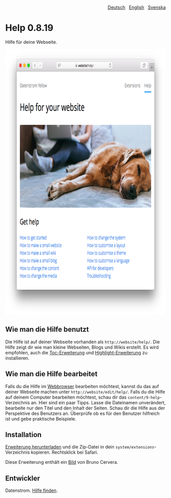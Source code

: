 <p align="right"><a href="README-de.md">Deutsch</a> &nbsp; <a href="README.md">English</a> &nbsp; <a href="README-sv.md">Svenska</a></p>

# Help 0.8.19

Hilfe für deine Webseite.

<p align="center"><img src="help-screenshot.png?raw=true" width="795" height="836" alt="Bildschirmfoto"></p>

## Wie man die Hilfe benutzt

Die Hilfe ist auf deiner Webseite vorhanden als `http://website/help/`. Die Hilfe zeigt dir wie man kleine Webseiten, Blogs und Wikis erstellt. Es wird empfohlen, auch die [Toc-Erweiterung](https://github.com/datenstrom/yellow-extensions/tree/master/source/toc/README-de.md) und [Highlight-Erweiterung](https://github.com/datenstrom/yellow-extensions/tree/master/source/highlight/README-de.md) zu installieren.

## Wie man die Hilfe bearbeitet

Falls du die Hilfe im [Webbrowser](https://github.com/datenstrom/yellow-extensions/tree/master/source/edit/README-de.md) bearbeiten möchtest, kannst du das auf deiner Webseite machen unter `http://website/edit/help/`. Falls du die Hilfe auf deinem Computer bearbeiten möchtest, schau dir das `content/9-help`-Verzeichnis an. Hier sind ein paar Tipps. Lasse die Dateinamen unverändert, bearbeite nur den Titel und den Inhalt der Seiten. Schau dir die Hilfe aus der Perspektive des Benutzers an. Überprüfe ob es für den Benutzer hilfreich ist und gebe praktische Beispiele. 

## Installation

[Erweiterung herunterladen](https://github.com/datenstrom/yellow-extensions/raw/master/zip/help.zip) und die Zip-Datei in dein `system/extensions`-Verzeichnis kopieren. Rechtsklick bei Safari.

Diese Erweiterung enthält ein [Bild](https://unsplash.com/photos/azsk_6IMT3I) von Bruno Cervera.

## Entwickler

Datenstrom. [Hilfe finden](https://datenstrom.se/de/yellow/help/).
